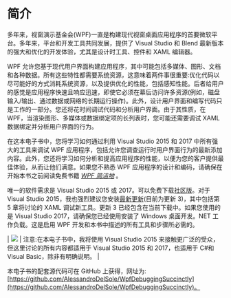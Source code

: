 # 简介

多年来，视窗演示基金会(WPF)一直是构建现代视窗桌面应用程序的首要微软平台。多年来，平台和开发工具共同发展，提供了 Visual Studio 和 Blend 最新版本的强大和优化的开发体验，尤其是设计时工具、控件和 XAML 编辑器。

WPF 允许您基于现代用户界面构建应用程序，其中可能包括多媒体、图形、文档和各种数据。所有这些特性都需要系统资源，这意味着两件事很重要:优化代码以尽可能好的方式消耗系统资源，以及提供优化的性能，包括感知性能。后者给用户的感觉是应用程序快速且响应迅速，即使它必须在幕后访问许多资源(例如，磁盘输入/输出、通过数据或网络的长期运行操作)。此外，设计用户界面和编写代码只是工作的一部分。您还将花时间调试代码和分析用户界面。由于其性质，在 WPF，当渲染图形、多媒体或数据绑定项的长列表时，您可能还需要调试 XAML 数据绑定并分析用户界面的行为。

在这本电子书中，您将学习如何通过利用 Visual Studio 2015 和 2017 中所有强大的工具来调试 WPF 应用程序，包括允许您调查运行时用户界面行为的最新添加内容。此外，您还将学习如何分析和提高应用程序的性能，以便为您的客户提供最佳体验，从而让他们满意。如果您不熟悉 WPF 应用程序的设计和编码，请确保在开始本书之前阅读免费书籍 [*WPF 简洁地*](https://www.syncfusion.com/resources/techportal/details/ebooks/wpf_succinctly) 。

唯一的软件需求是 Visual Studio 2015 或 2017。可以免费下载[社区版](https://www.visualstudio.com/en-us/products/visual-studio-community-vs.aspx)。对于 Visual Studio 2015，我也强烈建议您安装[最新更新](http://go.microsoft.com/fwlink/?LinkId=691129)(目前为更新 3)，其中包括第 5 章将讨论的 XAML 调试新工具。更新 3 已经包含在当前下载中。如果您使用的是 Visual Studio 2017，请确保您已经使用安装了 Windows 桌面开发。NET 工作负载。这是启用 WPF 开发和本书中描述的所有工具和步骤所必需的。

| ![](../Images/note.png) | 注意:在本电子书中，我将使用 Visual Studio 2015 来接触更广泛的受众，但这里讨论的所有内容都适用于 Visual Studio 2015 和 2017，也适用于 C#和 Visual Basic，除非有明确说明。 |

本电子书的配套源代码可在 GitHub 上获得，网址为:[https://github.com/AlessandroDelSole/WpfDebuggingSuccinctly](https://github.com/AlessandroDelSole/WpfDebuggingSuccinctly)。